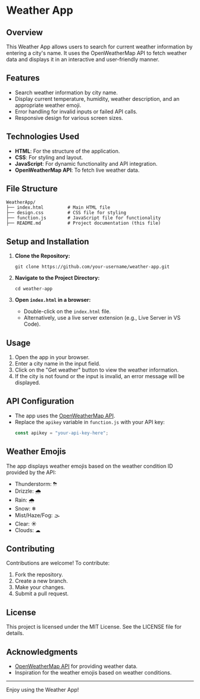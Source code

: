 # Weather App

## Overview
This Weather App allows users to search for current weather information by entering a city's name. It uses the OpenWeatherMap API to fetch weather data and displays it in an interactive and user-friendly manner.

## Features
- Search weather information by city name.
- Display current temperature, humidity, weather description, and an appropriate weather emoji.
- Error handling for invalid inputs or failed API calls.
- Responsive design for various screen sizes.

## Technologies Used
- **HTML**: For the structure of the application.
- **CSS**: For styling and layout.
- **JavaScript**: For dynamic functionality and API integration.
- **OpenWeatherMap API**: To fetch live weather data.

## File Structure
```
WeatherApp/
├── index.html         # Main HTML file
├── design.css         # CSS file for styling
├── function.js        # JavaScript file for functionality
├── README.md          # Project documentation (this file)
```

## Setup and Installation

1. **Clone the Repository:**
   ```
   git clone https://github.com/your-username/weather-app.git
   ```

2. **Navigate to the Project Directory:**
   ```
   cd weather-app
   ```

3. **Open `index.html` in a browser:**
   - Double-click on the `index.html` file.
   - Alternatively, use a live server extension (e.g., Live Server in VS Code).

## Usage

1. Open the app in your browser.
2. Enter a city name in the input field.
3. Click on the "Get weather" button to view the weather information.
4. If the city is not found or the input is invalid, an error message will be displayed.

## API Configuration
- The app uses the [OpenWeatherMap API](https://openweathermap.org/api).
- Replace the `apikey` variable in `function.js` with your API key:
  ```javascript
  const apikey = "your-api-key-here";
  ```

## Weather Emojis
The app displays weather emojis based on the weather condition ID provided by the API:
- Thunderstorm: ⛈
- Drizzle: 🌧
- Rain: 🌧
- Snow: ❄
- Mist/Haze/Fog: 🌫
- Clear: ☀
- Clouds: ☁

## Contributing
Contributions are welcome! To contribute:
1. Fork the repository.
2. Create a new branch.
3. Make your changes.
4. Submit a pull request.

## License
This project is licensed under the MIT License. See the LICENSE file for details.

## Acknowledgments
- [OpenWeatherMap API](https://openweathermap.org/api) for providing weather data.
- Inspiration for the weather emojis based on weather conditions.

---

Enjoy using the Weather App!

